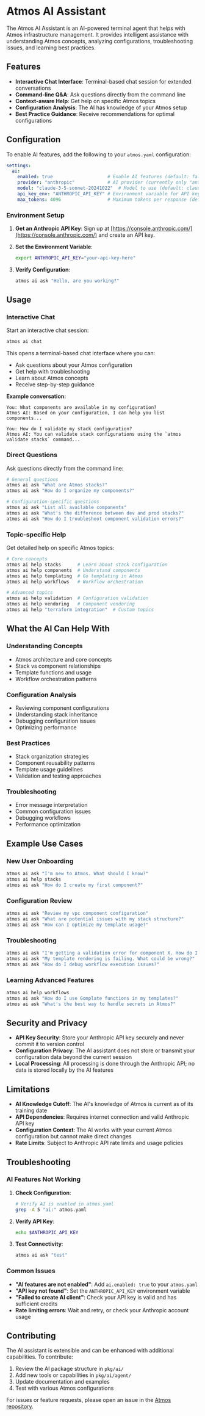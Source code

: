 # Atmos AI Assistant

The Atmos AI Assistant is an AI-powered terminal agent that helps with Atmos infrastructure management. It provides intelligent assistance with understanding Atmos concepts, analyzing configurations, troubleshooting issues, and learning best practices.

## Features

- **Interactive Chat Interface**: Terminal-based chat session for extended conversations
- **Command-line Q&A**: Ask questions directly from the command line
- **Context-aware Help**: Get help on specific Atmos topics
- **Configuration Analysis**: The AI has knowledge of your Atmos setup
- **Best Practice Guidance**: Receive recommendations for optimal configurations

## Configuration

To enable AI features, add the following to your `atmos.yaml` configuration:

```yaml
settings:
  ai:
    enabled: true                    # Enable AI features (default: false)
    provider: "anthropic"            # AI provider (currently only "anthropic" supported)
    model: "claude-3-5-sonnet-20241022"  # Model to use (default: claude-3-5-sonnet-20241022)
    api_key_env: "ANTHROPIC_API_KEY" # Environment variable for API key (default: ANTHROPIC_API_KEY)
    max_tokens: 4096                 # Maximum tokens per response (default: 4096)
```

### Environment Setup

1. **Get an Anthropic API Key**: Sign up at [https://console.anthropic.com/](https://console.anthropic.com/) and create an API key.

2. **Set the Environment Variable**:
   ```bash
   export ANTHROPIC_API_KEY="your-api-key-here"
   ```

3. **Verify Configuration**:
   ```bash
   atmos ai ask "Hello, are you working?"
   ```

## Usage

### Interactive Chat

Start an interactive chat session:

```bash
atmos ai chat
```

This opens a terminal-based chat interface where you can:
- Ask questions about your Atmos configuration
- Get help with troubleshooting
- Learn about Atmos concepts
- Receive step-by-step guidance

**Example conversation:**
```
You: What components are available in my configuration?
Atmos AI: Based on your configuration, I can help you list components...

You: How do I validate my stack configuration?
Atmos AI: You can validate stack configurations using the `atmos validate stacks` command...
```

### Direct Questions

Ask questions directly from the command line:

```bash
# General questions
atmos ai ask "What are Atmos stacks?"
atmos ai ask "How do I organize my components?"

# Configuration-specific questions
atmos ai ask "List all available components"
atmos ai ask "What's the difference between dev and prod stacks?"
atmos ai ask "How do I troubleshoot component validation errors?"
```

### Topic-specific Help

Get detailed help on specific Atmos topics:

```bash
# Core concepts
atmos ai help stacks      # Learn about stack configuration
atmos ai help components  # Understand components
atmos ai help templating  # Go templating in Atmos
atmos ai help workflows   # Workflow orchestration

# Advanced topics
atmos ai help validation  # Configuration validation
atmos ai help vendoring   # Component vendoring
atmos ai help "terraform integration"  # Custom topics
```

## What the AI Can Help With

### Understanding Concepts
- Atmos architecture and core concepts
- Stack vs component relationships
- Template functions and usage
- Workflow orchestration patterns

### Configuration Analysis
- Reviewing component configurations
- Understanding stack inheritance
- Debugging configuration issues
- Optimizing performance

### Best Practices
- Stack organization strategies
- Component reusability patterns
- Template usage guidelines
- Validation and testing approaches

### Troubleshooting
- Error message interpretation
- Common configuration issues
- Debugging workflows
- Performance optimization

## Example Use Cases

### New User Onboarding
```bash
atmos ai ask "I'm new to Atmos. What should I know?"
atmos ai help stacks
atmos ai ask "How do I create my first component?"
```

### Configuration Review
```bash
atmos ai ask "Review my vpc component configuration"
atmos ai ask "What are potential issues with my stack structure?"
atmos ai ask "How can I optimize my template usage?"
```

### Troubleshooting
```bash
atmos ai ask "I'm getting a validation error for component X. How do I fix it?"
atmos ai ask "My template rendering is failing. What could be wrong?"
atmos ai ask "How do I debug workflow execution issues?"
```

### Learning Advanced Features
```bash
atmos ai help workflows
atmos ai ask "How do I use Gomplate functions in my templates?"
atmos ai ask "What's the best way to handle secrets in Atmos?"
```

## Security and Privacy

- **API Key Security**: Store your Anthropic API key securely and never commit it to version control
- **Configuration Privacy**: The AI assistant does not store or transmit your configuration data beyond the current session
- **Local Processing**: All processing is done through the Anthropic API; no data is stored locally by the AI features

## Limitations

- **AI Knowledge Cutoff**: The AI's knowledge of Atmos is current as of its training date
- **API Dependencies**: Requires internet connection and valid Anthropic API key
- **Configuration Context**: The AI works with your current Atmos configuration but cannot make direct changes
- **Rate Limits**: Subject to Anthropic API rate limits and usage policies

## Troubleshooting

### AI Features Not Working

1. **Check Configuration**:
   ```bash
   # Verify AI is enabled in atmos.yaml
   grep -A 5 "ai:" atmos.yaml
   ```

2. **Verify API Key**:
   ```bash
   echo $ANTHROPIC_API_KEY
   ```

3. **Test Connectivity**:
   ```bash
   atmos ai ask "test"
   ```

### Common Issues

- **"AI features are not enabled"**: Add `ai.enabled: true` to your `atmos.yaml`
- **"API key not found"**: Set the `ANTHROPIC_API_KEY` environment variable
- **"Failed to create AI client"**: Check your API key is valid and has sufficient credits
- **Rate limiting errors**: Wait and retry, or check your Anthropic account usage

## Contributing

The AI assistant is extensible and can be enhanced with additional capabilities. To contribute:

1. Review the AI package structure in `pkg/ai/`
2. Add new tools or capabilities in `pkg/ai/agent/`
3. Update documentation and examples
4. Test with various Atmos configurations

For issues or feature requests, please open an issue in the [Atmos repository](https://github.com/cloudposse/atmos/issues).